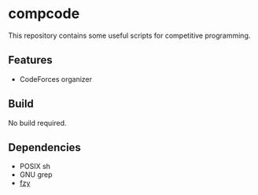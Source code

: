 # compcode

This repository contains some useful scripts for competitive programming.

Features
--------
- CodeForces organizer

Build
-----
No build required.

Dependencies
------------
- POSIX sh
- GNU grep
- [fzy](https://github.com/jhawthorn/fzy)
